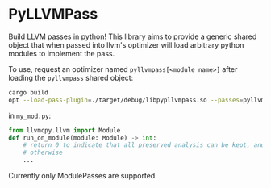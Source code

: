 # PyLLVMPass

Build LLVM passes in python! This library aims to provide a generic shared
object  that when passed into llvm's optimizer will load arbitrary python
modules to implement the pass.

To use, request an optimizer named `pyllvmpass[<module name>]` after loading the
`pyllvmpass` shared object:

```bash
cargo build
opt --load-pass-plugin=./target/debug/libpypllvmpass.so --passes=pyllvmpass[my_mod] <inputs>...
```

in `my_mod.py`:

```python
from llvmcpy.llvm import Module
def run_on_module(module: Module) -> int:
    # return 0 to indicate that all preserved analysis can be kept, and 1
    # otherwise
    ...
```

Currently only ModulePasses are supported.
